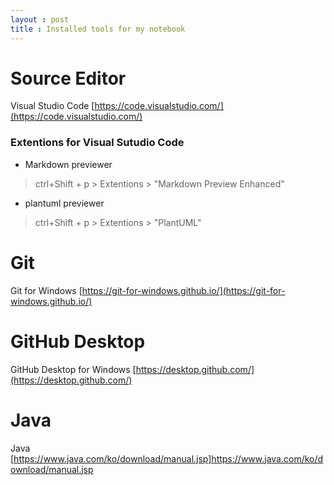 ```yaml
---
layout : post
title : Installed tools for my notebook
---
```



# Source Editor
Visual Studio Code [https://code.visualstudio.com/](https://code.visualstudio.com/)
### Extentions for Visual Sutudio Code
* Markdown previewer
> ctrl+Shift + p > Extentions > "Markdown Preview Enhanced"
* plantuml previewer
> ctrl+Shift + p > Extentions > "PlantUML"

# Git
Git for Windows [https://git-for-windows.github.io/](https://git-for-windows.github.io/)

# GitHub Desktop
GitHub Desktop for Windows [https://desktop.github.com/](https://desktop.github.com/)

# Java
Java [https://www.java.com/ko/download/manual.jsp]https://www.java.com/ko/download/manual.jsp

